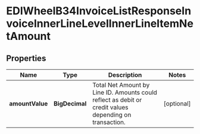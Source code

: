 

# EDIWheelB34InvoiceListResponseInvoiceInnerLineLevelInnerLineItemNetAmount


## Properties

| Name | Type | Description | Notes |
|------------ | ------------- | ------------- | -------------|
|**amountValue** | **BigDecimal** | Total Net Amount by Line ID. Amounts could reflect as debit or credit values depending on transaction. |  [optional] |



